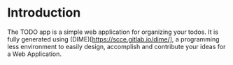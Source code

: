 # Introduction

The TODO app is a simple web application for organizing your todos. It is fully generated using (DIME)[https://scce.gitlab.io/dime/], a programming less environment to easily design, accomplish and contribute your ideas for a Web Application.
